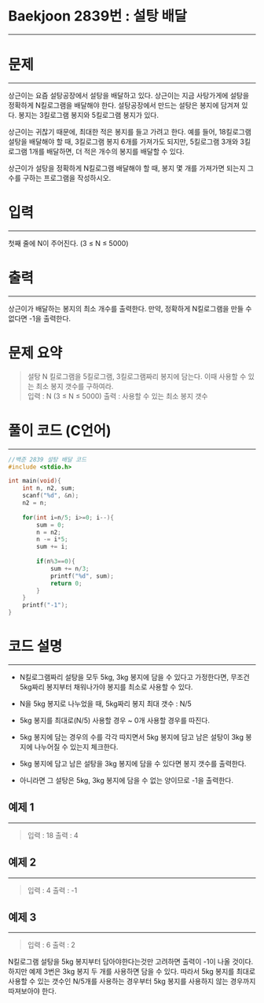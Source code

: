 # Baekjoon 2839번 : 설탕 배달
---

# 문제
---
상근이는 요즘 설탕공장에서 설탕을 배달하고 있다. 상근이는 지금 사탕가게에 설탕을 정확하게 N킬로그램을 배달해야 한다. 설탕공장에서 만드는 설탕은 봉지에 담겨져 있다. 봉지는 3킬로그램 봉지와 5킬로그램 봉지가 있다.

상근이는 귀찮기 때문에, 최대한 적은 봉지를 들고 가려고 한다. 예를 들어, 18킬로그램 설탕을 배달해야 할 때, 3킬로그램 봉지 6개를 가져가도 되지만, 5킬로그램 3개와 3킬로그램 1개를 배달하면, 더 적은 개수의 봉지를 배달할 수 있다.

상근이가 설탕을 정확하게 N킬로그램 배달해야 할 때, 봉지 몇 개를 가져가면 되는지 그 수를 구하는 프로그램을 작성하시오.

# 입력
---
첫째 줄에 N이 주어진다. (3 ≤ N ≤ 5000)

# 출력
---
상근이가 배달하는 봉지의 최소 개수를 출력한다. 만약, 정확하게 N킬로그램을 만들 수 없다면 -1을 출력한다.

# 문제 요약

>설탕 N 킬로그램을 5킬로그램, 3킬로그램짜리 봉지에 담는다.
이때 사용할 수 있는 최소 봉지 갯수를 구하여라.<br>
입력 : N (3 ≤ N ≤ 5000)
출력 : 사용할 수 있는 최소 봉지 갯수

# 풀이 코드 (C언어)
---
```c
//백준 2839 설탕 배달 코드
#include <stdio.h>

int main(void){
	int n, n2, sum;
	scanf("%d", &n);
	n2 = n;
    
	for(int i=n/5; i>=0; i--){
		sum = 0;
        n = n2;
		n -= i*5;
        sum += i;
        
		if(n%3==0){
			sum += n/3;
			printf("%d", sum);
            return 0;
		}
	}
	printf("-1");
}
```

# 코드 설명
---

+ N킬로그램짜리 설탕을 모두 5kg, 3kg 봉지에 담을 수 있다고 가정한다면,
무조건 5kg짜리 봉지부터 채워나가야 봉지를 최소로 사용할 수 있다.

+ N을 5kg 봉지로 나누었을 때, 5kg짜리 봉지 최대 갯수 : N/5

+ 5kg 봉지를 최대로(N/5) 사용할 경우 ~ 0개 사용할 경우를 따진다.

+ 5kg 봉지에 담는 경우의 수를 각각 따지면서
5kg 봉지에 담고 남은 설탕이 3kg 봉지에 나누어질 수 있는지 체크한다.

+ 5kg 봉지에 담고 남은 설탕을 3kg 봉지에 담을 수 있다면 봉지 갯수를 출력한다.

+ 아니라면 그 설탕은 5kg, 3kg 봉지에 담을 수 없는 양이므로 -1을 출력한다.

## 예제 1
---
>입력 : 18
출력 : 4


## 예제 2
---
>입력 : 4
출력 : -1

## 예제 3
---
>입력 : 6
출력 : 2

N킬로그램 설탕을 5kg 봉지부터 담아야한다는것만 고려하면 출력이 -1이 나올 것이다.
하지만 예제 3번은 3kg 봉지 두 개를 사용하면 담을 수 있다.
따라서 5kg 봉지를 최대로 사용할 수 있는 갯수인 N/5개를 사용하는 경우부터 5kg 봉지를 사용하지 않는 경우까지 따져보아야 한다. 